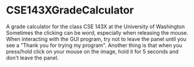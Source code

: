 # CSE143XGradeCalculator
A grade calculator for the class CSE 143X at the University of Washington
Sometimes the clicking can be word, especially when releasing the mouse. When interacting with the GUI program, try not to leave the panel until you see a "Thank you for trying my program". Another thing is that when you press/hold click on your mouse on the image, hold it for 5 seconds and don't leave the panel.
